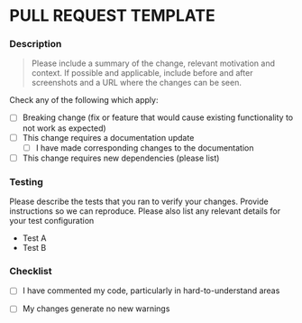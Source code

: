 PULL REQUEST TEMPLATE
======================


### Description
> Please include a summary of the change, relevant motivation and context. If possible and applicable, include before and after screenshots and a URL where the changes can be seen.
    
Check any of the following which apply:

* [ ]  Breaking change (fix or feature that would cause existing functionality to not work as expected)
* [ ]  This change requires a documentation update
    * [ ]  I have made corresponding changes to the documentation
* [ ]  This change requires new dependencies (please list)

### Testing
Please describe the tests that you ran to verify your changes. Provide instructions so we can reproduce. Please also list any relevant details for your test configuration

* Test A
* Test B

### Checklist
* [ ]  I have commented my code, particularly in hard-to-understand areas
* [ ]  My changes generate no new warnings

